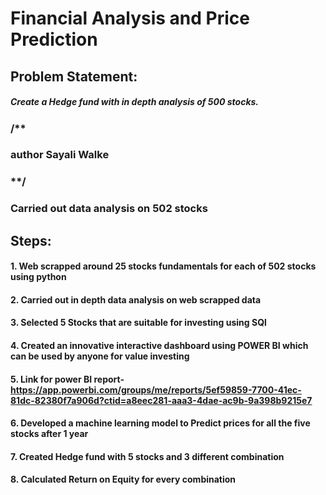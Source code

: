 # Financial Analysis and Price Prediction
## Problem Statement: 
##### Create a Hedge fund with in depth analysis of 500 stocks.  
### /**

### author Sayali Walke

### **/

### Carried out data analysis on 502 stocks

## Steps:
#### 1. Web scrapped around 25 stocks fundamentals for each of 502 stocks using python
#### 2. Carried out in depth data analysis on web scrapped data
#### 3. Selected 5 Stocks that are suitable for investing using SQl
#### 4. Created an innovative interactive dashboard using POWER BI which can be used by anyone for value investing
#### 5. Link for power BI report- https://app.powerbi.com/groups/me/reports/5ef59859-7700-41ec-81dc-82380f7a906d?ctid=a8eec281-aaa3-4dae-ac9b-9a398b9215e7
#### 6. Developed a machine learning model to Predict prices for all the five stocks after 1 year 
#### 7. Created Hedge fund with 5 stocks and 3 different combination
#### 8. Calculated Return on Equity for every combination

